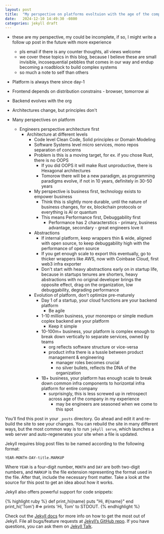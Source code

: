 ```yaml
---
layout: post
title:  "My perspective on platforms evoltuion with the age of the company!"
date:   2024-12-10 14:49:30 -0800
categories: jekyll draft
---
```

- these are my perspective, my could be incomplete, if so, I might write a follow up post in the future with more experience
  - pls email if there is any counter thoughts, all views welcome
  - we cover these topics in this blog, because I believe these are small invisible, incosequential pebbles that comes in our way and endup becoming a roadblock to build complex systems
  - so much a note to self than others
  
- Platform is always there since day-1
- Frontend depends on distribution constrains - browser, tomorrow ai
- Backend evolves with the org 
- Architectures change, but principles don't
- Many perspectives on platform 
  - Engineers perspective architecture first
    - Architecture at different levels
      - Code level Clean Code, Solid principles or Domain Modeling
      - Software Systems level micro services, mono repos separation of concerns
      - Problem is this is a moving target, for ex. if you chose Rust, there is no OOPS
        - If you did OOPS it will make Rust unproductive, there is Hexagonal architectures
        - Tomorow there will be a new paradigm, as programming paradigms evolve, if not in 10 years, definitely in 30-50 years
      - My perspective is business first, technology exists to empower business
        - Think this is slightly more durable, until the nature of business changes, for ex, blockchain protocols or everything is AI or quantum
        - This means Performance first, Debuggability first
          - Performance has 2 characterstics - primary, business advantage, secondary - great engineers love it
      - Abstractions
        - If internal platform, keep wrappers thin & wide, aligned with open source, to keep debuggability high with the performance of open source
        - If you get enough scale to export this eventually, go to thicker wrappers like AWS, now with Coinbase Cloud, first web3 infra exporter
        - Don't start with heavy abstractions early on in startup life, because in startups tenures are shorters, heavy abstractions with no original developer brings the opposite effect, drag on the organization, low debuggability, degrading performance
      - Evolution of platform, don't optimize pre-maturely
        - Day 1 of a startup, your cloud functions are your backend platform
          - Be agile
        - 1-10 million business, your monorepo or simple medium coplex backend are your platform
          - Keep it simple
        - 10-100m+ business, your platform is complex enough to break down vertically to separate services, owned by teams
          - org reflects software structure or vice-versa
          - product infra there is a tussle between product management & engineering
            - manager roles becomes crucial
            - no silver bullets, reflects the DNA of the organization
        - 1B+ business, your platform has enough scale to break down common infra components to horizontal infra platform for entire company
          - surprisingly, this is less screwed up in retrospect across age of the company in my experience
            - may be engineers are seasoned when we come to this spot
          





You’ll find this post in your `_posts` directory. Go ahead and edit it and re-build the site to see your changes. You can rebuild the site in many different ways, but the most common way is to run `jekyll serve`, which launches a web server and auto-regenerates your site when a file is updated.

Jekyll requires blog post files to be named according to the following format:

`YEAR-MONTH-DAY-title.MARKUP`

Where `YEAR` is a four-digit number, `MONTH` and `DAY` are both two-digit numbers, and `MARKUP` is the file extension representing the format used in the file. After that, include the necessary front matter. Take a look at the source for this post to get an idea about how it works.

Jekyll also offers powerful support for code snippets:

{% highlight ruby %}
def print_hi(name)
  puts "Hi, #{name}"
end
print_hi('Tom')
#=> prints 'Hi, Tom' to STDOUT.
{% endhighlight %}

Check out the [Jekyll docs][jekyll-docs] for more info on how to get the most out of Jekyll. File all bugs/feature requests at [Jekyll’s GitHub repo][jekyll-gh]. If you have questions, you can ask them on [Jekyll Talk][jekyll-talk].

[jekyll-docs]: https://jekyllrb.com/docs/home
[jekyll-gh]:   https://github.com/jekyll/jekyll
[jekyll-talk]: https://talk.jekyllrb.com/
